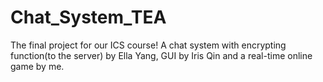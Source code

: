 # Chat_System_TEA
The final project for our ICS course! A chat system with encrypting function(to the server) by Ella Yang, GUI by Iris Qin and a real-time online game by me. 
